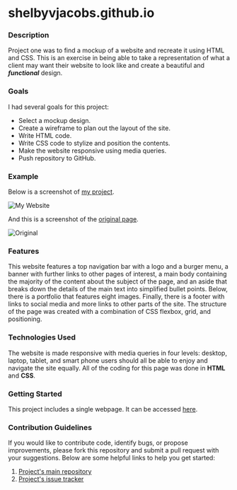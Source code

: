 # shelbyvjacobs.github.io

### Description

Project one was to find a mockup of a website and recreate it using HTML and CSS. This is an exercise in being able to take a representation of what a client may want their website to look like and create a beautiful and ___functional___ design.

### Goals
I had several goals for this project:
* Select a mockup design.
* Create a wireframe to plan out the layout of the site.
* Write HTML code.
* Write CSS code to stylize and position the contents.
* Make the website responsive using media queries.
* Push repository to GitHub.

### Example

Below is a screenshot of [my project](https://shelbyvjacobs.github.io/#).

![My Website](https://i.imgur.com/eKnCVsO.png "My Website")

And this is a screenshot of the [original page](http://bdevs.net/intro/intro/project-details.html#).

![Original](https://i.imgur.com/HcfncG9.png "Original")

### Features

This website features a top navigation bar with a logo and a burger menu, a banner with further links to other pages of interest, a main body containing the majority of the content about the subject of the page, and an aside that breaks down the details of the main text into simplified bullet points. Below, there is a portfolio that features eight images. Finally, there is a footer with links to social media and more links to other parts of the site. The structure of the page was created with a combination of CSS flexbox, grid, and positioning.

### Technologies Used

The website is made responsive with media queries in four levels: desktop, laptop, tablet, and smart phone users should all be able to enjoy and navigate the site equally. All of the coding for this page was done in **HTML** and **CSS**.

### Getting Started

This project includes a single webpage. It can be accessed [here](https://shelbyvjacobs.github.io/#).

### Contribution Guidelines

If you would like to contribute code, identify bugs, or propose improvements, please fork this repository and submit a pull request with your suggestions. Below are some helpful links to help you get started:
1. [Project's main repository](https://github.com/shelbyvjacobs/shelbyvjacobs.github.io)
2. [Project's issue tracker](https://github.com/shelbyvjacobs/shelbyvjacobs.github.io/issues)
